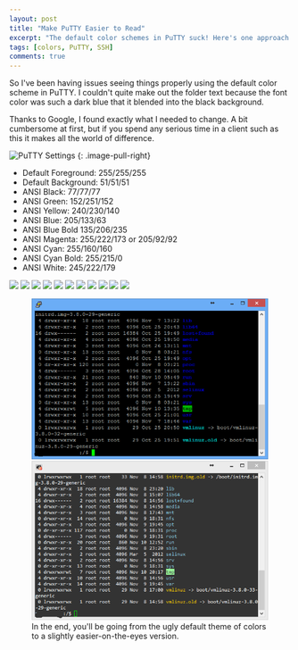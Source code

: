```yaml
---
layout: post
title: "Make PuTTY Easier to Read"
excerpt: "The default color schemes in PuTTY suck! Here's one approach at making them prettier and easier on the eyes."
tags: [colors, PuTTY, SSH]
comments: true
---
```


So I've been having issues seeing things properly using the default color scheme in PuTTY. I couldn't quite make out the folder text because the font color was such a dark blue that it blended into the black background.

Thanks to Google, I found exactly what I needed to change. A bit cumbersome at first, but if you spend any serious time in a client such as this it makes all the world of difference.


![PuTTY Settings](https://dl.dropboxusercontent.com/u/6108/Screenshots/PuttyColorFix/Image%20001.png)
{: .image-pull-right}

* Default Foreground: 255/255/255
* Default Background: 51/51/51
* ANSI Black: 77/77/77
* ANSI Green: 152/251/152
* ANSI Yellow: 240/230/140
* ANSI Blue: 205/133/63
* ANSI Blue Bold 135/206/235
* ANSI Magenta: 255/222/173 or 205/92/92
* ANSI Cyan: 255/160/160
* ANSI Cyan Bold: 255/215/0
* ANSI White: 245/222/179

![](https://dl.dropboxusercontent.com/u/6108/Screenshots/PuttyColorFix/Image%20002.png)
![](https://dl.dropboxusercontent.com/u/6108/Screenshots/PuttyColorFix/Image%20003.png)
![](https://dl.dropboxusercontent.com/u/6108/Screenshots/PuttyColorFix/Image%20004.png)
![](https://dl.dropboxusercontent.com/u/6108/Screenshots/PuttyColorFix/Image%20005.png)
![](https://dl.dropboxusercontent.com/u/6108/Screenshots/PuttyColorFix/Image%20006.png)
![](https://dl.dropboxusercontent.com/u/6108/Screenshots/PuttyColorFix/Image%20007.png)
![](https://dl.dropboxusercontent.com/u/6108/Screenshots/PuttyColorFix/Image%20008.png)
![](https://dl.dropboxusercontent.com/u/6108/Screenshots/PuttyColorFix/Image%20009.png)
![](https://dl.dropboxusercontent.com/u/6108/Screenshots/PuttyColorFix/Image%20010.png)
![](https://dl.dropboxusercontent.com/u/6108/Screenshots/PuttyColorFix/Image%20011.png)
![](https://dl.dropboxusercontent.com/u/6108/Screenshots/PuttyColorFix/Image%20012.png)



<figure class="half">
	<img src="/uploads/2013/11/PuTTY-Color-Before.png"></a>
	<img src="/uploads/2013/11/PuTTY-Color-After.png"></a>
	<figcaption>In the end, you'll be going from the ugly default theme of colors to a slightly easier-on-the-eyes version.</figcaption>
</figure>
